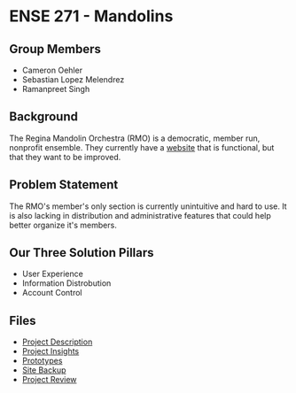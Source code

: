 # ENSE 271 - Mandolins

## Group Members
- Cameron Oehler
- Sebastian Lopez Melendrez
- Ramanpreet Singh

## Background
The Regina Mandolin Orchestra (RMO) is a democratic, member run, nonprofit ensemble. They currently have a [website](http://mandolin.ca) that is functional, but that they want to be improved.

## Problem Statement
The RMO's member's only section is currently unintuitive and hard to use. It is also lacking in distribution and administrative features that could help better organize it's members.

## Our Three Solution Pillars
- User Experience
- Information Distrobution
- Account Control

## Files
 - [Project Description](/documentation/project_description.pdf)
 - [Project Insights](/documentation/ProjectInsights/)
 - [Prototypes](/documentation/Prototypes/)
 - [Site Backup](/mandolins.softsys.ca_wpvivid-62a78890d4d83_2022-06-13-12-57_backup_all.zip)
 - [Project Review](/documentation/project_review.pdf)